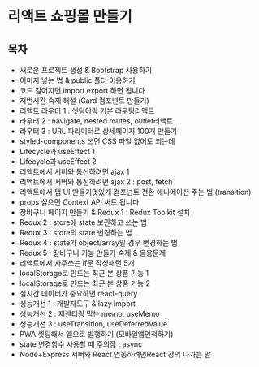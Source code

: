 # 리액트 쇼핑몰 만들기

## 목차
- 새로운 프로젝트 생성 & Bootstrap 사용하기
- 이미지 넣는 법 & public 폴더 이용하기
- 코드 길어지면 import export 하면 됩니다
- 저번시간 숙제 해설 (Card 컴포넌트 만들기)
- 리액트 라우터 1 : 셋팅이랑 기본 라우팅리액트 
- 라우터 2 : navigate, nested routes, outlet리액트 
- 라우터 3 : URL 파라미터로 상세페이지 100개 만들기
- styled-components 쓰면 CSS 파일 없어도 되는데
- Lifecycle과 useEffect 1
- Lifecycle과 useEffect 2
- 리액트에서 서버와 통신하려면 ajax 1
- 리액트에서 서버와 통신하려면 ajax 2 : post, fetch
- 리액트에서 탭 UI 만들기멋있게 컴포넌트 전환 애니메이션 주는 법 (transition)
- props 싫으면 Context API 써도 됩니다
- 장바구니 페이지 만들기 & Redux 1 : Redux Toolkit 설치
- Redux 2 : store에 state 보관하고 쓰는 법
- Redux 3 : store의 state 변경하는 법
- Redux 4 : state가 object/array일 경우 변경하는 법
- Redux 5 : 장바구니 기능 만들기 숙제 & 응용문제
- 리액트에서 자주쓰는 if문 작성패턴 5개
- localStorage로 만드는 최근 본 상품 기능 1
- localStorage로 만드는 최근 본 상품 기능 2
- 실시간 데이터가 중요하면 react-query
- 성능개선 1 : 개발자도구 & lazy import
- 성능개선 2 : 재렌더링 막는 memo, useMemo
- 성능개선 3 : useTransition, useDeferredValue
- PWA 셋팅해서 앱으로 발행하기 (모바일앱인척하기)
- state 변경함수 사용할 때 주의점 : async
- Node+Express 서버와 React 연동하려면React 강의 나가는 말